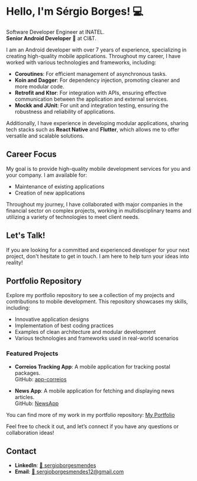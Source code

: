 # Hello, I'm Sérgio Borges! 💻

Software Developer Engineer at INATEL.  
**Senior Android Developer** 🤖 at CI&T.

I am an Android developer with over 7 years of experience, specializing in creating high-quality mobile applications. Throughout my career, I have worked with various technologies and frameworks, including:

- **Coroutines**: For efficient management of asynchronous tasks.
- **Koin and Dagger**: For dependency injection, promoting cleaner and more modular code.
- **Retrofit and Ktor**: For integration with APIs, ensuring effective communication between the application and external services.
- **Mockk and JUnit**: For unit and integration testing, ensuring the robustness and reliability of applications.

Additionally, I have experience in developing modular applications, sharing tech stacks such as **React Native** and **Flutter**, which allows me to offer versatile and scalable solutions.

## Career Focus

My goal is to provide high-quality mobile development services for you and your company. I am available for:

- Maintenance of existing applications
- Creation of new applications

Throughout my journey, I have collaborated with major companies in the financial sector on complex projects, working in multidisciplinary teams and utilizing a variety of technologies to meet client needs.

## Let's Talk!

If you are looking for a committed and experienced developer for your next project, don't hesitate to get in touch. I am here to help turn your ideas into reality!

## Portfolio Repository

Explore my portfolio repository to see a collection of my projects and contributions to mobile development. This repository showcases my skills, including:

- Innovative application designs
- Implementation of best coding practices
- Examples of clean architecture and modular development
- Various technologies and frameworks used in real-world scenarios

### Featured Projects

- **Correios Tracking App**: A mobile application for tracking postal packages.  
  GitHub: [app-correios](https://github.com/smborgesMobile/app-correios)

- **News App**: A mobile application for fetching and displaying news articles.  
  GitHub: [NewsApp](https://github.com/smborgesMobile/NewsApp)

You can find more of my work in my portfolio repository: [My Portfolio](https://github.com/yourusername/yourportfolio)

Feel free to check it out, and let’s connect if you have any questions or collaboration ideas!

## Contact

- **LinkedIn**: [🔗 sergioborgesmendes](https://www.linkedin.com/in/sergioborgesmendes/)
- **Email**: [📧 sergioborgesmendes12@gmail.com](mailto:sergioborgesmendes12@gmail.com)
